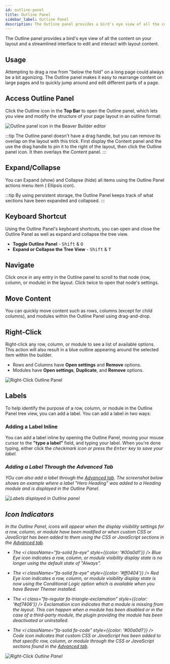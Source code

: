 ```yaml
---
id: outline-panel
title: Outline Panel
sidebar_label: Outline Panel
description: The Outline panel provides a bird's eye view of all the content on your layout and a streamlined interface to edit and interact with layout content.
---
```


The Outline panel provides a bird's eye view of all the content on your layout and a streamlined interface to edit and interact with layout content.

## Usage

Attempting to drag a row from "below the fold" on a long page could always be a bit agonizing. The Outline panel makes it easy to rearrange content on large pages and to quickly jump around and edit different parts of a page.

## Access Outline Panel

Click the Outline icon in the **Top Bar** to open the Outline panel, which lets you view and modify the structure of your page layout in an outline format:

![Outline panel icon in the Beaver Builder editor](/img/beaver-builder/user-interface--outline-panel--1.jpg)

:::tip
The Outline panel doesn't have a drag handle, but you can remove its overlap on the layout with this trick. First display the Content panel and the use the drag handle to pin it to the right of the layout, then click the Outline panel icon. It then overlays the Content panel.
:::

## Expand/Collapse

You can Expand (show) and Collapse (hide) all items using the Outline Panel actions menu item (<i className="fas fa-ellipsis-h"></i> Ellipsis icon).

:::tip
By using persistent storage, the Outline Panel keeps track of what sections have been expanded and collapsed.
:::

## Keyboard Shortcut

Using the Outline Panel's keyboard shortcuts, you can open and close the Outline Panel as well as expand and collapse the tree view.

- **Toggle Outline Panel** - <kbd>Shift</kbd> & <kbd>O</kbd>
- **Expand or Collapse the Tree View** - <kbd>Shift</kbd> & <kbd>T</kbd>

## Navigate

Click once in any entry in the Outline panel to scroll to that node (row, column, or module) in the layout. Click twice to open that node's settings.

## Move Content

You can quickly move content such as rows, columns (except for child columns), and modules within the Outline Panel using drag-and-drop.

## Right-Click

Right-click any row, column, or module to see a list of available options. This action will also result in a blue outline appearing around the selected item within the builder.

- Rows and Columns have **Open settings** and **Remove** options.
- Modules have **Open settings**, **Duplicate**, and **Remove** options.

![Right-Click Outline Panel](/img/beaver-builder/user-interface--outline-panel--2.jpg)

## Labels

To help identify the purpose of a row, column, or module in the Outline Panel tree view, you can add a label. You can add a label in two ways:

### Adding a Label Inline

You can add a label inline by opening the Outline Panel, moving your mouse cursor to the **"type a label"** field, and typing your label. When you're done typing, either click the <i className="fa-solid fa-check" /> checkmark icon or press the <kbd>Enter</kbd> key to save your label.

### Adding a Label Through the Advanced Tab

YOu can also add a label through the [Advanced tab](/beaver-builder/layouts/advanced-tab/html-element.md#label). The screenshot below shows an example where a label "Hero Heading" was added to a Heading module and is displayed in the Outline Panel.

![Labels displayed in Outline panel](/img/beaver-builder/user-interface--outline-panel--3.jpg)

## Icon Indicators

In the Outline Panel, icons will appear when the display visibility settings for a row, column, or module have been modified or when custom CSS or JavaScript has been added to them using the CSS or JavaScript sections in the [Advanced tab](/beaver-builder/layouts/advanced-tab/html-element.md).

- The <i className="fa-solid fa-eye" style={{color: '#00a0d1'}} /> Blue Eye icon indicates a row, column, or module visibility display state is no longer using the default state of "Always".

- The <i className="fa-solid fa-eye" style={{color: '#ff0404'}} /> Red Eye icon indicates a row, column, or module visibility display state is now using the Conditional Logic option which is available when you have Beaver Themer installed.

- The <i class="fa-regular fa-triangle-exclamation" style={{color: '#af7406'}} /> Exclamation icon indicates that a module is missing from the layout. This can happen when a module has been disabled or in the case of a third-party module, the plugin providing the module has been deactivated or uninstalled.

- The <i className="fa-solid fa-code" style={{color: '#00a0d1'}} /> Code icon indicates that custom CSS or JavaScript has been added to that specific row, column, or module through the CSS or JavaScript sections found in the [Advanced tab](/beaver-builder/layouts/advanced-tab/html-element.md).

![Right-Click Outline Panel](/img/beaver-builder/user-interface--outline-panel--4.jpg)
